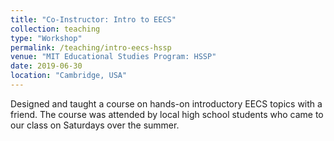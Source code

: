 ```yaml
---
title: "Co-Instructor: Intro to EECS"
collection: teaching
type: "Workshop"
permalink: /teaching/intro-eecs-hssp
venue: "MIT Educational Studies Program: HSSP"
date: 2019-06-30
location: "Cambridge, USA"
---
```


Designed and taught a course on hands-on introductory EECS topics with a friend. The course was attended by local high school students who came to our class on Saturdays over the summer.